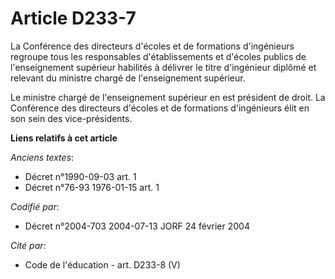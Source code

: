 # Article D233-7

La Conférence des directeurs d'écoles et de formations d'ingénieurs regroupe tous les responsables d'établissements et
d'écoles publics de l'enseignement supérieur habilités à délivrer le titre d'ingénieur diplômé et relevant du ministre chargé
de l'enseignement supérieur.

Le ministre chargé de l'enseignement supérieur en est président de droit. La Conférence des directeurs d'écoles et de
formations d'ingénieurs élit en son sein des vice-présidents.

**Liens relatifs à cet article**

_Anciens textes_:

  - Décret n°1990-09-03 art. 1
  - Décret n°76-93 1976-01-15 art. 1

_Codifié par_:

  - Décret n°2004-703 2004-07-13 JORF 24 février 2004

_Cité par_:

  - Code de l'éducation - art. D233-8 (V)
